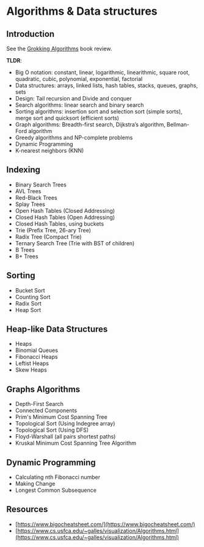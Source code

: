 # Algorithms & Data structures

## Introduction

See the [Grokking Algorithms](books/01-grokking-algorithms.md) book review.

**TLDR**:

- Big O notation: constant, linear, logarithmic, linearithmic, square root, quadratic, cubic, polynomial, exponential, factorial
- Data structures: arrays, linked lists, hash tables, stacks, queues, graphs, sets
- Design: Tail recursion and Divide and conquer
- Search algorithms: linear search and binary search
- Sorting algorithms: insertion sort and selection sort \(simple sorts\), merge sort and quicksort \(efficient sorts\)
- Graph algorithms: Breadth-first search, Dijkstra’s algorithm, Bellman-Ford algorithm
- Greedy algorithms and NP-complete problems
- Dynamic Programming
- K-nearest neighbors \(KNN\)

## Indexing

- Binary Search Trees
- AVL Trees
- Red-Black Trees
- Splay Trees
- Open Hash Tables \(Closed Addressing\)
- Closed Hash Tables \(Open Addressing\)
- Closed Hash Tables, using buckets
- Trie \(Prefix Tree, 26-ary Tree\)
- Radix Tree \(Compact Trie\)
- Ternary Search Tree \(Trie with BST of children\)
- B Trees
- B+ Trees

## Sorting

- Bucket Sort
- Counting Sort
- Radix Sort
- Heap Sort

## Heap-like Data Structures

- Heaps
- Binomial Queues
- Fibonacci Heaps
- Leftist Heaps
- Skew Heaps

## Graphs Algorithms

- Depth-First Search
- Connected Components
- Prim's Minimum Cost Spanning Tree
- Topological Sort \(Using Indegree array\)
- Topological Sort \(Using DFS\)
- Floyd-Warshall \(all pairs shortest paths\)
- Kruskal Minimum Cost Spanning Tree Algorithm

## Dynamic Programming

- Calculating nth Fibonacci number
- Making Change
- Longest Common Subsequence

## Resources

- [https://www.bigocheatsheet.com/](https://www.bigocheatsheet.com/)
- [https://www.cs.usfca.edu/~galles/visualization/Algorithms.html](https://www.cs.usfca.edu/~galles/visualization/Algorithms.html)
